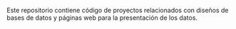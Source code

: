 Este repositorio contiene código de proyectos relacionados con diseños de bases de datos y páginas web para la presentación de los datos.